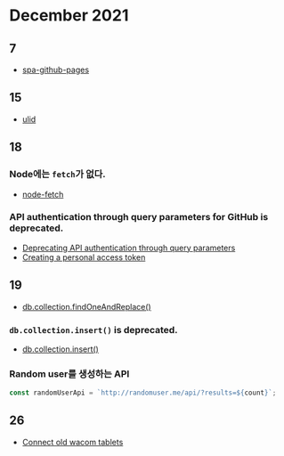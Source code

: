 # December 2021

## 7

- [spa-github-pages](https://github.com/rafgraph/spa-github-pages)

## 15

- [ulid](https://github.com/ulid/javascript)

## 18

### Node에는 `fetch`가 없다.

- [node-fetch](https://www.npmjs.com/package/node-fetch)

### API authentication through query parameters for GitHub is deprecated.

- [Deprecating API authentication through query parameters](https://developer.github.com/changes/2020-02-10-deprecating-auth-through-query-param/)
- [Creating a personal access token](https://docs.github.com/en/authentication/keeping-your-account-and-data-secure/creating-a-personal-access-token)

## 19

- [db.collection.findOneAndReplace()](https://docs.mongodb.com/manual/reference/method/db.collection.findOneAndReplace/)

### `db.collection.insert()` is deprecated.

- [db.collection.insert()](https://docs.mongodb.com/manual/reference/method/db.collection.insert/)

### Random user를 생성하는 API

```javascript
const randomUserApi = `http://randomuser.me/api/?results=${count}`;
```

## 26

- [Connect old wacom tablets](https://github.com/thenickdude/wacom-driver-fix)
